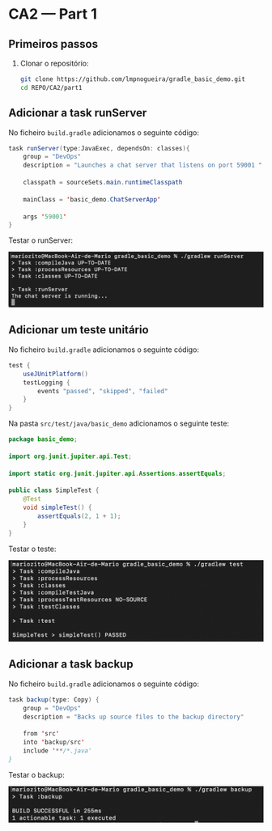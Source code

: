 # CA2 — Part 1


## Primeiros passos
1. Clonar o repositório:
   ```bash
   git clone https://github.com/lmpnogueira/gradle_basic_demo.git
   cd REPO/CA2/part1
   ````

## Adicionar a task runServer

No ficheiro `build.gradle` adicionamos o seguinte código:

```java
task runServer(type:JavaExec, dependsOn: classes){
    group = "DevOps"
    description = "Launches a chat server that listens on port 59001 "
  
    classpath = sourceSets.main.runtimeClasspath

    mainClass = 'basic_demo.ChatServerApp'

    args '59001'
}
```

Testar o runServer:

![alt text](<Screenshot 2025-10-08 at 19.00.31.png>)


## Adicionar um teste unitário

No ficheiro `build.gradle` adicionamos o seguinte código:

```java
test {
    useJUnitPlatform()
    testLogging {
        events "passed", "skipped", "failed"
    }
}
```

Na pasta `src/test/java/basic_demo` adicionamos o seguinte teste:

```java
package basic_demo;

import org.junit.jupiter.api.Test;

import static org.junit.jupiter.api.Assertions.assertEquals;

public class SimpleTest {
    @Test
    void simpleTest() {
        assertEquals(2, 1 + 1);
    }
}
```

Testar o teste:

![alt text](<Screenshot 2025-10-08 at 19.03.26.png>)

## Adicionar a task backup

No ficheiro `build.gradle` adicionamos o seguinte código:

```java
task backup(type: Copy) {
    group = "DevOps"
    description = "Backs up source files to the backup directory"
  
    from 'src'
    into 'backup/src'
    include '**/*.java'
}
```

Testar o backup:

![alt text](<Screenshot 2025-10-08 at 19.04.47.png>)